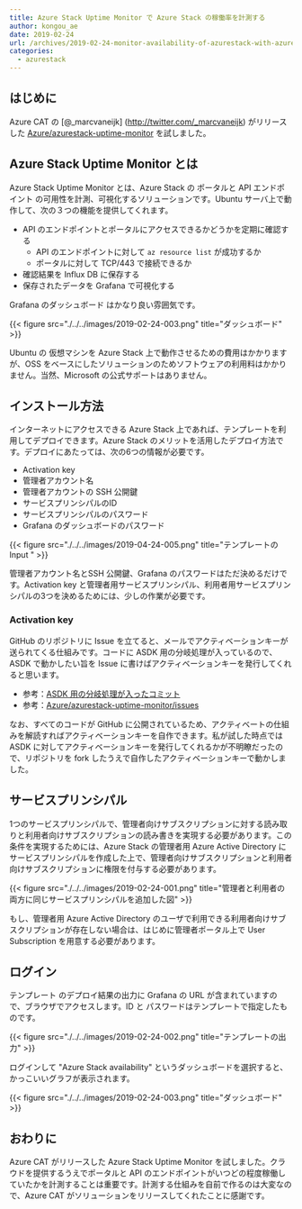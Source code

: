 ```yaml
---
title: Azure Stack Uptime Monitor で Azure Stack の稼働率を計測する
author: kongou_ae
date: 2019-02-24
url: /archives/2019-02-24-monitor-availability-of-azurestack-with-azure-stack-uptime-monitor
categories:
  - azurestack
---
```


## はじめに

Azure CAT の [@_marcvaneijk] (http://twitter.com/_marcvaneijk) がリリースした [Azure/azurestack-uptime-monitor](https://github.com/Azure/azurestack-uptime-monitor) を試しました。

## Azure Stack Uptime Monitor とは

Azure Stack Uptime Monitor とは、Azure Stack の ポータルと API エンドポイント の可用性を計測、可視化するソリューションです。Ubuntu サーバ上で動作して、次の３つの機能を提供してくれます。

- API のエンドポイントとポータルにアクセスできるかどうかを定期に確認する
  - API のエンドポイントに対して `az resource list` が成功するか
  - ポータルに対して TCP/443 で接続できるか
- 確認結果を Influx DB に保存する
- 保存されたデータを Grafana で可視化する

Grafana のダッシュボード はかなり良い雰囲気です。

{{< figure src="./../../images/2019-02-24-003.png" title="ダッシュボード" >}}

Ubuntu の 仮想マシンを Azure Stack 上で動作させるための費用はかかりますが、OSS をベースにしたソリューションのためソフトウェアの利用料はかかりません。当然、Microsoft の公式サポートはありません。

## インストール方法

インターネットにアクセスできる Azure Stack 上であれば、テンプレートを利用してデプロイできます。Azure Stack のメリットを活用したデプロイ方法です。デプロイにあたっては、次の6つの情報が必要です。

- Activation key
- 管理者アカウント名
- 管理者アカウントの SSH 公開鍵
- サービスプリンシパルのID
- サービスプリンシパルのパスワード
- Grafana のダッシュボードのパスワード

{{< figure src="./../../images/2019-04-24-005.png" title="テンプレートの Input " >}}

管理者アカウント名とSSH 公開鍵、Grafana のパスワードはただ決めるだけです。Activation key と管理者用サービスプリンシパル、利用者用サービスプリンシパルの3つを決めるためには、少しの作業が必要です。

### Activation key

GitHub のリポジトリに Issue を立てると、メールでアクティベーションキーが送られてくる仕組みです。コードに ASDK 用の分岐処理が入っているので、ASDK で動かしたい旨を Issue に書けばアクティベーションキーを発行してくれると思います。

- 参考：[ASDK 用の分岐処理が入ったコミット](https://github.com/Azure/azurestack-uptime-monitor/commit/d3e0d81bfae8134af890a2431b95ab2ebc8d2006)
- 参考：[Azure/azurestack-uptime-monitor/issues](https://github.com/Azure/azurestack-uptime-monitor/issues?q=is%3Aissue+is%3Aclosed)

なお、すべてのコードが GitHub に公開されているため、アクティベートの仕組みを解読すればアクティベーションキーを自作できます。私が試した時点では ASDK に対してアクティベーションキーを発行してくれるかが不明瞭だったので、リポジトリを fork したうえで自作したアクティベーションキーで動かしました。

## サービスプリンシパル

1つのサービスプリンシパルで、管理者向けサブスクリプションに対する読み取りと利用者向けサブスクリプションの読み書きを実現する必要があります。この条件を実現するためには、Azure Stack の管理者用 Azure Active Directory にサービスプリンシパルを作成した上で、管理者向けサブスクリプションと利用者向けサブスクリプションに権限を付与する必要があります。

{{< figure src="./../../images/2019-02-24-001.png" title="管理者と利用者の両方に同じサービスプリンシパルを追加した図" >}}

もし、管理者用 Azure Active Directory のユーザで利用できる利用者向けサブスクリプションが存在しない場合は、はじめに管理者ポータル上で User Subscription を用意する必要があります。

## ログイン

テンプレート のデプロイ結果の出力に Grafana の URL が含まれていますので、ブラウザでアクセスします。ID と パスワードはテンプレートで指定したものです。

{{< figure src="./../../images/2019-02-24-002.png" title="テンプレートの出力" >}}

ログインして "Azure Stack availability" というダッシュボードを選択すると、かっこいいグラフが表示されます。

{{< figure src="./../../images/2019-02-24-003.png" title="ダッシュボード" >}}

## おわりに

Azure CAT がリリースした Azure Stack Uptime Monitor を試しました。クラウドを提供するうえでポータルと API のエンドポイントがいつどの程度稼働していたかを計測することは重要です。計測する仕組みを自前で作るのは大変なので、Azure CAT がソリューションをリリースしてくれたことに感謝です。
